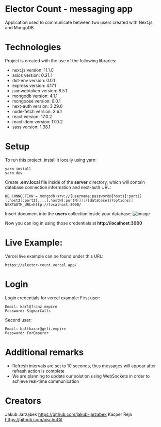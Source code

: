 # Elector Count - messaging app
Application used to communicate between two users created with Next.js and MongoDB

# Technologies
Project is created with the use of the following libraries:
* next.js version: 11.1.0
* axios version: 0.21.1
* dot-env version: 0.0.1
* express version: 4.17.1
* jsonwebtoken version: 8.5.1
* mongodb version: 4.1.1
* mongoose version: 6.0.1
* next-auth version: 3.29.0
* node-fetch version: 2.6.1
* react version: 17.0.2
* react-dom version: 17.0.2
* sass version: 1.38.1

# Setup
To run this project, install it locally using yarn:

```
yarn install
yarn dev
```

Create **.env.local** file inside of the **server** directory, which will contain database connection information and next-auth URL:
```
DB_CONNECTION = mongodb+srv://[username:password@]host1[:port1][,host2[:port2],...[,hostN[:portN]]][/[database][?options]]
NEXTAUTH_URL=http://localhost:3000/

```
Insert document into the **users** collection inside your database:
![image](https://drive.google.com/uc?export=view&id=1YB4_336jo7i1MiOdi1aiUA6yv5yCWu0T)

Now you can log in using those credentials at **http://localhost:3000**

# Live Example:
Vercel live example can be found under this URL:

```
https://elector-count.vercel.app/
```

# Login
Login credentials for vercel example:
First user:

```
Email: karl@franz.empire
Password: SigmarCalls
```

Second user:

```
Email: balthazar@gelt.empire
Password: ForEmperor
```

# Additional remarks
* Refresh intervals are set to 10 seconds, thus messages will appear after refresh action is complete
* We are planning to update our solution using WebSockets in order to achieve real-time communication

# Creators

Jakub Jarząbek https://github.com/jakub-jarzabek
Kacper Reja https://github.com/nischuGit
